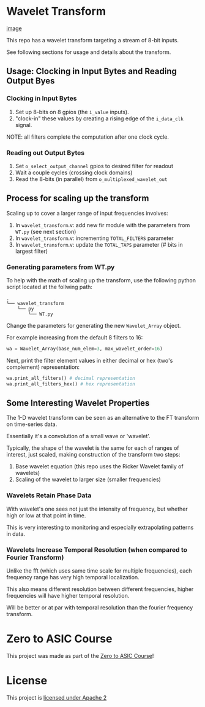 # Wavelet Transform

[image](./docs/gtkwave_of_wt.png)

This repo has a wavelet transform targeting a stream of 8-bit inputs.

See following sections for usage and details about the transform.

## Usage: Clocking in Input Bytes and Reading Output Byes

### Clocking in Input Bytes

1. Set up 8-bits on 8 gpios (the `i_value` inputs).
2. "clock-in" these values by creating a rising edge of the `i_data_clk` signal.

NOTE: all filters complete the computation after one clock cycle.

### Reading out Output Bytes

1. Set `o_select_output_channel` gpios to desired filter for readout
2. Wait a couple cycles (crossing clock domains)
3. Read the 8-bits (in parallel) from `o_multiplexed_wavelet_out`

## Process for scaling up the transform

Scaling up to cover a larger range of input frequencies involves:

1. In `wavelet_transform`.v: add new fir module with the parameters from `WT.py` (see next section)
2. In `wavelet_transform`.v: incrementing `TOTAL_FILTERS` parameter
3. In `wavelet_transform`.v: update the `TOTAL_TAPS` parameter (# bits in largest filter)

### Generating parameters from WT.py

To help with the math of scaling up the transform, use the following python script located at the follwing path:

```
.
└── wavelet_transform
    └── py
        └── WT.py
```

Change the parameters for generating the new `Wavelet_Array` object.

For example increasing from the default 8 filters to 16:

```python
wa = Wavelet_Array(base_num_elem=3, max_wavelet_order=16)
```
Next, print the filter element values in either decimal or hex (two's
complement) representation:
```python
wa.print_all_filters() # decimal representation
wa.print_all_filters_hex() # hex representation
```

## Some Interesting Wavelet Properties

The 1-D wavelet transform can be seen as an alternative to the FT transform on time-series data.

Essentially it's a convolution of a small wave or 'wavelet'.

Typically, the shape of the wavelet is the same for each of ranges of interest,
just scaled, making construction of the transform two steps:

1. Base wavelet equation (this repo uses the Ricker Wavelet family of wavelets)
2. Scaling of the wavelet to larger size (smaller frequencies)

### Wavelets Retain Phase Data

With wavelet's one sees not just the intensity of frequency, but whether high or low at that point in time.

This is very interesting to monitoring and especially extrapolating patterns in data.

### Wavelets Increase Temporal Resolution (when compared to Fourier Transform)

Unlike the fft (which uses same time scale for multiple frequencies), each
frequency range has very high temporal localization.

This also means different resolution between different frequencies, higher frequencies
will have higher temporal resolution.

Will be better or at par with temporal resolution than the fourier frequency transform.

# Zero to ASIC Course

This project was made as part of the [Zero to ASIC Course](https://zerotoasiccourse.com)!

# License

This project is [licensed under Apache 2](LICENSE)
